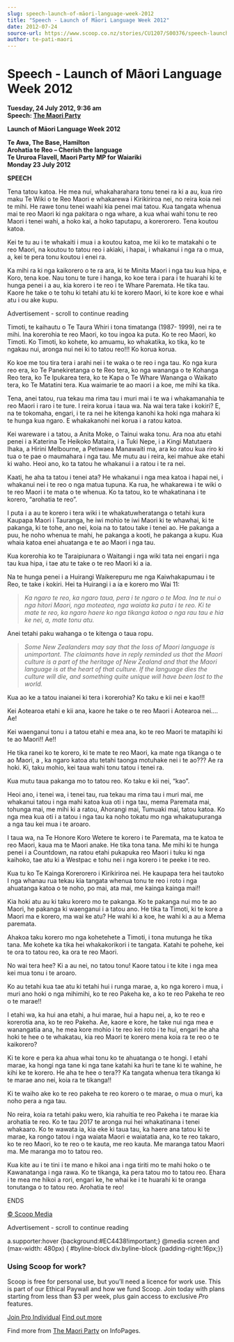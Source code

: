 ```yaml
---
slug: speech-launch-of-māori-language-week-2012
title: "Speech - Launch of Māori Language Week 2012"
date: 2012-07-24
source-url: https://www.scoop.co.nz/stories/CU1207/S00376/speech-launch-of-maori-language-week-2012.htm
author: te-pati-maori
---
```

Speech - Launch of Māori Language Week 2012
===========================================

**Tuesday, 24 July 2012, 9:36 am**  
**Speech: [The Maori Party](https://info.scoop.co.nz/The_Maori_Party)**

**Launch of Māori Language Week 2012**  
  
**Te Awa, The Base, Hamilton**  
**Arohatia te Reo – Cherish the language**  
**Te Ururoa Flavell, Maori Party MP for Waiariki**  
**Monday 23 July 2012**

[](http://www.maoriparty.org/)

**SPEECH**[](http://www.facebook.com/MaoriParty)[](http://www.youtube.com/MaoriParty)[](http://www.twitter.com/Maori_Party)

Tena tatou katoa. He mea nui, whakaharahara tonu tenei ra ki a au, kua riro maku Te Wiki o te Reo Maori e whakarewa i Kirikiriroa nei, no reira koia nei te mihi. He rawe tonu tenei waahi kia penei mai tatou. Kua tangata whenua mai te reo Maori ki nga pakitara o nga whare, a kua whai wahi tonu te reo Maori i tenei wahi, a hoko kai, a hoko taputapu, a korerorero. Tena koutou katoa.

Kei te tu au i te whakaiti i mua i a koutou katoa, me kii ko te matakahi o te reo Maori, na koutou to tatou reo i akiaki, i hapai, i whakanui i nga ra o mua, a, kei te pera tonu koutou i enei ra.

Ka mihi ra ki nga kaikorero o te ra ara, ki te Minita Maori i nga tau kua hipa, e Koro, tena koe. Nau tonu te ture i hanga, ko koe tera i para i te huarahi ki te hunga penei i a au, kia korero i te reo i te Whare Paremata. He tika tau. Kaore he take o te tohu ki tetahi atu ki te korero Maori, ki te kore koe e whai atu i ou ake kupu.

Advertisement - scroll to continue reading





Timoti, te kaihautu o Te Taura Whiri i tona timatanga (1987- 1999), nei ra te mihi. Ina korerohia te reo Maori, ko tou ingoa ka puta. Ko te reo Maori, ko Timoti. Ko Timoti, ko kohete, ko amuamu, ko whakatika, ko tika, ko te ngakau nui, aronga nui nei ki to tatou reo!!! Ko korua korua.

Ko koe me tou tira tera i arahi nei i te waka o te reo i nga tau. Ko nga kura reo era, ko Te Panekiretanga o te Reo tera, ko nga wananga o te Kohanga Reo tera, ko Te Ipukarea tera, ko te Kapa o Te Whare Wananga o Waikato tera, ko Te Matatini tera. Kua waimarie te ao maori i a koe, me mihi ka tika.

Tena, anei tatou, rua tekau ma rima tau i muri mai i te wa i whakamanahia te reo Maori i raro i te ture. I reira korua i taua wa. Na wai tera take i kokiri? E, na te tokomaha, engari, i te ra nei he kitenga kanohi ka hoki nga mahara ki te hunga kua ngaro. E whakakanohi nei korua i a ratou katoa.

Kei wareware i a tatou, a Anita Moke, o Tainui waka tonu. Ara noa atu etahi penei i a Katerina Te Heikoko Mataira, i a Tuki Nepe, i a Kingi Matutaera Ihaka, a Hirini Melbourne, a Petiwaea Manawaiti ma, ara ko ratou kua riro ki tua o te pae o maumahara i nga tau. Me mutu au i reira, kei mahue ake etahi ki waho. Heoi ano, ko ta tatou he whakanui i a ratou i te ra nei.

Kaati, he aha ta tatou i tenei ata? He whakanui i nga mea katoa i hapai nei, i whakanui nei i te reo o nga matua tupuna. Ka rua, he whakarewa i te wiki o te reo Maori i te mata o te whenua. Ko ta tatou, ko te whakatinana i te korero, “arohatia te reo”.

I puta i a au te korero i tera wiki i te whakatuwheratanga o tetahi kura Kaupapa Maori i Tauranga, he iwi mohio te iwi Maori ki te whawhai, ki te pakanga, ki te tohe, ano nei, koia na to tatou take i tenei ao. He pakanga a puu, he noho whenua te mahi, he pakanga a kooti, he pakanga a kupu. Kua whaia katoa enei ahuatanga e te ao Maori i nga tau.

Kua korerohia ko te Taraipiunara o Waitangi i nga wiki tata nei engari i nga tau kua hipa, i tae atu te take o te reo Maori ki a ia.

Na te hunga penei i a Huirangi Waikerepuru me nga Kaiwhakapumau i te Reo, te take i kokiri. Hei ta Huirangi i a ia e korero mo Wai 11:

> _Ka ngaro te reo, ka ngaro taua, pera i te ngaro o te Moa. Ina te nui o nga hitori Maori, nga moteatea, nga waiata ka puta i te reo. Ki te mate te reo, ka ngaro haere ko nga tikanga katoa o nga rau tau e hia ke nei, a, mate tonu atu._  

Anei tetahi paku wahanga o te kitenga o taua ropu.

> _Some New Zealanders may say that the loss of Maori_ _language is unimportant. The claimants have in reply reminded us that the Maori_ _culture is a part of the heritage of New Zealand and that the Maori language is at the heart of that culture. If the language dies the culture will die, and something quite unique will have been lost to the world._  

Kua ao ke a tatou inaianei ki tera i korerohia? Ko taku e kii nei e kao!!!

Kei Aotearoa etahi e kii ana, kaore he take o te reo Maori i Aotearoa nei…. Ae!

Kei waenganui tonu i a tatou etahi e mea ana, ko te reo Maori te matapihi ki te ao Maori!! Ae!!

He tika ranei ko te korero, ki te mate te reo Maori, ka mate nga tikanga o te ao Maori, a , ka ngaro katoa atu tetahi taonga motuhake nei i te ao??? Ae ra hoki. Ki, taku mohio, kei taua wahi tonu tatou i tenei ra.

Kua mutu taua pakanga mo to tatou reo. Ko taku e kii nei, “kao”.

Heoi ano, i tenei wa, i tenei tau, rua tekau ma rima tau i muri mai, me whakanui tatou i nga mahi katoa kua oti i nga tau, mema Paremata mai, tohunga mai, me mihi ki a ratou, Ahorangi mai, Tumuaki mai, tatou katoa. Ko nga mea kua oti i a tatou i nga tau ka noho tokatu mo nga whakatupuranga a nga tau kei mua i te aroaro.

  
I taua wa, na Te Honore Koro Wetere te korero i te Paremata, ma te katoa te reo Maori, kaua ma te Maori anake. He tika tona tana. Me mihi ki te hunga penei i a Countdown, na ratou etahi pukapuka reo Maori i tuku ki nga kaihoko, tae atu ki a Westpac e tohu nei i nga korero i te peeke i te reo.

Kua tu ko Te Kainga Korerorero i Kirikiriroa nei. He kaupapa tera hei tautoko I nga whanau rua tekau kia tangata whenua tonu te reo i roto i nga ahuatanga katoa o te noho, po mai, ata mai, me kainga kainga mai!!

  
Kia hoki atu au ki taku korero mo te pakanga. Ko te pakanga nui mo te ao Maori, he pakanga ki waenganui i a tatou ano. He tika ta Timoti, ki te kore a Maori ma e korero, ma wai ke atu? He wahi ki a koe, he wahi ki a au a Mema paremata.

Ahakoa taku korero mo nga kohetehete a Timoti, i tona mutunga he tika tana. Me kohete ka tika hei whakakorikori i te tangata. Katahi te pohehe, kei te ora to tatou reo, ka ora te reo Maori.

No wai tera hee? Ki a au nei, no tatou tonu! Kaore tatou i te kite i nga mea kei mua tonu i te aroaro.

Ko au tetahi kua tae atu ki tetahi hui i runga marae, a, ko nga korero i mua, i muri ano hoki o nga mihimihi, ko te reo Pakeha ke, a ko te reo Pakeha te reo o te marae!!

I etahi wa, ka hui ana etahi, a hui marae, hui a hapu nei, a, ko te reo e korerotia ana, ko te reo Pakeha. Ae, kaore e kore, he take nui nga mea e wanangatia ana, he mea kore mohio i te reo kei roto i te hui, engari he aha hoki te hee o te whakatau, kia reo Maori te korero mena koia ra te reo o te kaikorero?

Ki te kore e pera ka ahua whai tonu ko te ahuatanga o te hongi. I etahi marae, ka hongi nga tane ki nga tane katahi ka huri te tane ki te wahine, he kihi ke te korero. He aha te hee o tera?? Ka tangata whenua tera tikanga ki te marae ano nei, koia ra te tikanga!!

Ki te waiho ake ko te reo pakeha te reo korero o te marae, o mua o muri, ka noho pera a nga tau.

No reira, koia ra tetahi paku wero, kia rahuitia te reo Pakeha i te marae kia arohatia te reo. Ko te tau 2017 te aronga nui hei whakatinana i tenei whakaaro. Ko te wawata ia, kia eke ki taua tau, ka haere ana tatou ki te marae, ka rongo tatou i nga waiata Maori e waiatatia ana, ko te reo takaro, ko te reo Maori, ko te reo o te kauta, me reo kauta. Me maranga tatou Maori ma. Me maranga mo to tatou reo.

Kua kite au i te tini i te mano e hikoi ana i nga tiriti mo te mahi hoko o te Kawanatanga i nga rawa. Ko te tikanga, ka pera tatou mo to tatou reo. Ehara i te mea me hikoi a rori, engari ke, he whai ke i te huarahi ki te oranga tonutanga o to tatou reo. Arohatia te reo!

ENDS

[© Scoop Media](http://www.scoop.co.nz/about/terms.html)  

Advertisement - scroll to continue reading



a.supporter:hover {background:#EC4438!important;} @media screen and (max-width: 480px) { #byline-block div.byline-block {padding-right:16px;}}

### Using Scoop for work?

Scoop is free for personal use, but you’ll need a licence for work use. This is part of our Ethical Paywall and how we fund Scoop. Join today with plans starting from less than $3 per week, plus gain access to exclusive _Pro_ features.  
  
[Join Pro Individual](https://pro.scoop.co.nz/Individual/?from=ProIn24) [Find out more](https://pro.scoop.co.nz/using-scoop-for-work/?from=ProIn24)

Find more from [The Maori Party](https://info.scoop.co.nz/The_Maori_Party) on InfoPages.